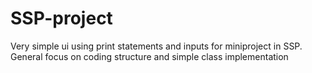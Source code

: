 # SSP-project
Very simple ui using print statements and inputs for miniproject in SSP. General focus on coding structure and simple class implementation
